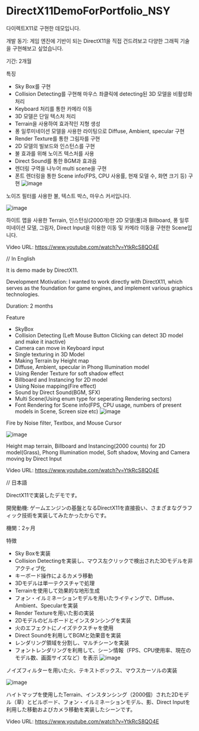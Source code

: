 # DirectX11DemoForPortfolio_NSY
다이렉트X11로 구현한 데모입니다.

개발 동기: 게임 엔진에 기반이 되는 DirectX11을 직접 건드려보고 다양한 그래픽 기술을 구현해보고 싶었습니다.

기간: 2개월

특징
- Sky Box를 구현
- Collision Detecting를 구현해 마우스 좌클릭에 detecting된 3D 모델을 비활성화 처리
- Keyboard 처리를 통한 카메라 이동
- 3D 모델은 단일 텍스처 처리
- Terrain을 사용하여 효과적인 지형 생성
- 퐁 일루미네이션 모델을 사용한 라이팅으로 Diffuse, Ambient, specular 구현
- Render Texture를 통한 그림자를 구현
- 2D 모델의 빌보드와 인스턴스를 구현
- 불 효과를 위해 노이즈 텍스처를 사용
- Direct Sound를 통한 BGM과 효과음
- 렌더링 구역을 나누어 multi scene을 구현
- 폰트 렌더링을 통한 Scene info(FPS, CPU 사용률, 현재 모델 수, 화면 크기 등) 구현
![image](https://github.com/namsy8471/DirectX11DemoForPortfolio_NSY/assets/31647755/bf59dafa-3dc4-4421-88ff-8e048d593696)

노이즈 필터를 사용한 불, 텍스트 박스, 마우스 커서입니다.

![image](https://github.com/namsy8471/DirectX11DemoForPortfolio_NSY/assets/31647755/f4b43db1-0b06-4a5e-a63b-c8b82e987963)

하이트 맵을 사용한 Terrain, 인스턴싱(2000개)한 2D 모델(풀)과 Billboard, 퐁 일루미네이션 모델, 그림자, Direct Input을 이용한 이동 및 카메라 이동을 구현한 Scene입니다. 

Video URL: https://www.youtube.com/watch?v=YtkRcS8QO4E

// In English

It is demo made by DirectX11.

Development Motivation:
I wanted to work directly with DirectX11, which serves as the foundation for game engines, and implement various graphics technologies.

Duration: 2 months

Feature
 - SkyBox
 - Collision Detecting (Left Mouse Button Clicking can detect 3D model and make it inactive)
 - Camera can move in Keyboard input
 - Single texturing in 3D Model
 - Making Terrain by Height map
 - Diffuse, Ambient, specular in Phong Illumination model
 - Using Render Texture for soft shadow effect
 - Billboard and Instancing for 2D model
 - Using Noise mapping(Fire effect)
 - Sound by Direct Sound(BGM, SFX)
 - Multi Scene(Using enum type for seperating Rendering sectors)
 - Font Rendering for Scene info(FPS, CPU usage, numbers of present models in Scene, Screen size etc)
![image](https://github.com/namsy8471/DirectX11DemoForPortfolio_NSY/assets/31647755/bf59dafa-3dc4-4421-88ff-8e048d593696)

Fire by Noise filter, Textbox, and Mouse Cursor

![image](https://github.com/namsy8471/DirectX11DemoForPortfolio_NSY/assets/31647755/f4b43db1-0b06-4a5e-a63b-c8b82e987963)

Height map terrain, Billboard and Instancing(2000 counts) for 2D model(Grass), Phong Illumination model, Soft shadow, Moving and Camera moving by Direct Input 

Video URL: https://www.youtube.com/watch?v=YtkRcS8QO4E

// 日本語

DirectX11で実装したデモです。

開発動機:
ゲームエンジンの基盤となるDirectX11を直接扱い、さまざまなグラフィック技術を実装してみたかったからです。

機関：2ヶ月

特徴
- Sky Boxを実装
- Collision Detectingを実装し、マウス左クリックで検出された3Dモデルを非アクティブ化
- キーボード操作によるカメラ移動
- 3Dモデルは単一テクスチャで処理
- Terrainを使用して効果的な地形生成
- フォン・イルミネーションモデルを用いたライティングで、Diffuse、Ambient、Specularを実装
- Render Textureを用いた影の実装
- 2Dモデルのビルボードとインスタンシングを実装
- 火のエフェクトにノイズテクスチャを使用
- Direct Soundを利用してBGMと効果音を実装
- レンダリング領域を分割し、マルチシーンを実装
- フォントレンダリングを利用して、シーン情報（FPS、CPU使用率、現在のモデル数、画面サイズなど）を表示
![image](https://github.com/namsy8471/DirectX11DemoForPortfolio_NSY/assets/31647755/bf59dafa-3dc4-4421-88ff-8e048d593696)

ノイズフィルターを用いた火、テキストボックス、マウスカーソルの実装

![image](https://github.com/namsy8471/DirectX11DemoForPortfolio_NSY/assets/31647755/f4b43db1-0b06-4a5e-a63b-c8b82e987963)

ハイトマップを使用したTerrain、インスタンシング（2000個）された2Dモデル（草）とビルボード、フォン・イルミネーションモデル、影、Direct Inputを利用した移動およびカメラ移動を実装したシーンです。

Video URL: https://www.youtube.com/watch?v=YtkRcS8QO4E
